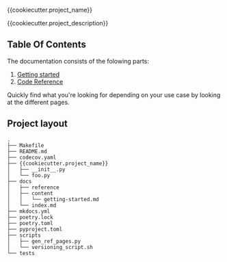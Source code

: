 {{cookiecutter.project_name}}

{{cookiecutter.project_description}}

## Table Of Contents

The documentation consists of the folowing parts:


1. [Getting started](./content/getting-started.md)
2. [Code Reference](./reference/SUMMARY.md)

Quickly find what you're looking for depending on
your use case by looking at the different pages.

## Project layout

    .
    ├── Makefile
    ├── README.md
    ├── codecov.yaml
    ├── {{cookiecutter.project_name}}
    │   ├── __init__.py
    │   └── foo.py
    ├── docs
    │   ├── reference
    │   ├── content
    │   │   └── getting-started.md
    │   └── index.md
    ├── mkdocs.yml
    ├── poetry.lock
    ├── poetry.toml
    ├── pyproject.toml
    ├── scripts
    │   ├── gen_ref_pages.py
    │   └── versioning_script.sh
    └── tests
